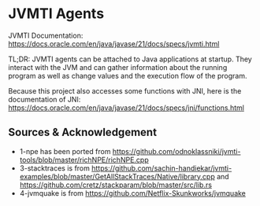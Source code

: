 # JVMTI Agents

JVMTI Documentation: https://docs.oracle.com/en/java/javase/21/docs/specs/jvmti.html

TL;DR:
JVMTI agents can be attached to Java applications at startup.
They interact with the JVM and can gather information about the running program as well as change values and the
execution flow of the program.

Because this project also accesses some functions with JNI, here is the documentation of
JNI: https://docs.oracle.com/en/java/javase/21/docs/specs/jni/functions.html

## Sources & Acknowledgement

* 1-npe has been ported from https://github.com/odnoklassniki/jvmti-tools/blob/master/richNPE/richNPE.cpp
* 3-stacktraces is
  from https://github.com/sachin-handiekar/jvmti-examples/blob/master/GetAllStackTraces/Native/library.cpp
  and https://github.com/cretz/stackparam/blob/master/src/lib.rs
* 4-jvmquake is from https://github.com/Netflix-Skunkworks/jvmquake